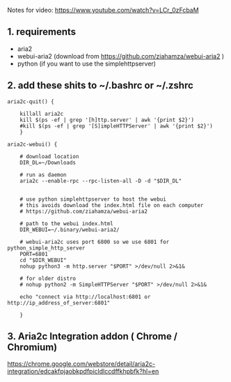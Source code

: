 Notes for video: https://www.youtube.com/watch?v=LCr_0zFcbaM

## 1. requirements
- aria2
- webui-aria2 (download from https://github.com/ziahamza/webui-aria2 )
- python (if you want to use the simplehttpserver)


## 2. add these shits to ~/.bashrc or ~/.zshrc

    aria2c-quit() {
    
    	killall aria2c
    	kill $(ps -ef | grep '[h]ttp.server' | awk '{print $2}')
    	#kill $(ps -ef | grep '[S]impleHTTPServer' | awk '{print $2}')
    	}
    
    aria2c-webui() {
    
    	# download location
    	DIR_DL=~/Downloads
    
    	# run as daemon
    	aria2c --enable-rpc --rpc-listen-all -D -d "$DIR_DL"
    
    
    	# use python simplehttpserver to host the webui 
    	# this avoids download the index.html file on each computer
    	# https://github.com/ziahamza/webui-aria2
    	
    	# path to the webui index.html
    	DIR_WEBUI=~/.binary/webui-aria2/
    
    	# webui-aria2c uses port 6800 so we use 6801 for python_simple_http_server
    	PORT=6801
    	cd "$DIR_WEBUI"
    	nohup python3 -m http.server "$PORT" >/dev/null 2>&1&
    
    	# for older distro
    	# nohup python2 -m SimpleHTTPServer "$PORT" >/dev/null 2>&1&
    	
    	echo "connect via http://localhost:6801 or http://ip_address_of_server:6801"
    
    	}


## 3. Aria2c Integration addon ( Chrome / Chromium)
https://chrome.google.com/webstore/detail/aria2c-integration/edcakfpjaobkpdfpicldlccdffkhpbfk?hl=en

 
